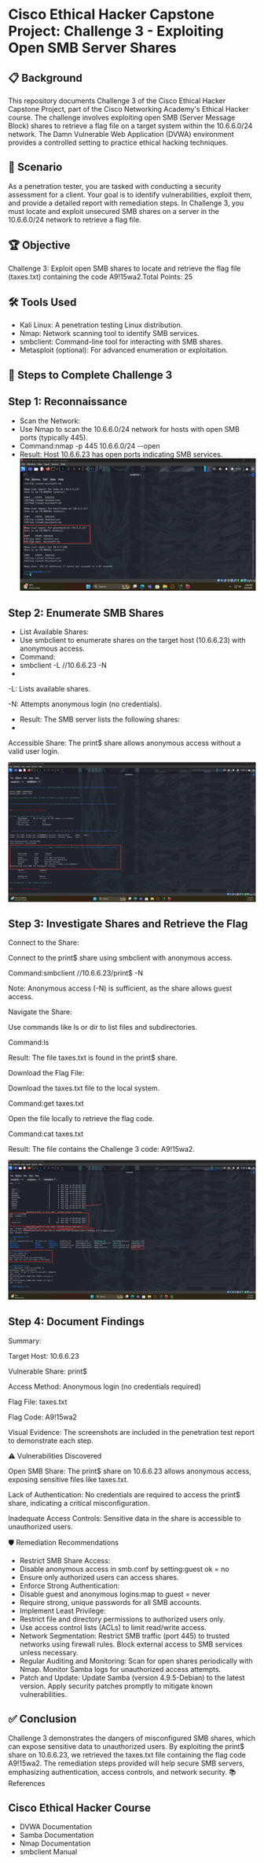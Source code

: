 # Cisco Ethical Hacker Capstone Project: Challenge 3 - Exploiting Open SMB Server Shares

## 📋 Background
This repository documents Challenge 3 of the Cisco Ethical Hacker Capstone Project, part of the Cisco Networking Academy's Ethical Hacker course. The challenge involves exploiting open SMB (Server Message Block) shares to retrieve a flag file on a target system within the 10.6.6.0/24 network. The Damn Vulnerable Web Application (DVWA) environment provides a controlled setting to practice ethical hacking techniques.

## 🎯 Scenario
As a penetration tester, you are tasked with conducting a security assessment for a client. Your goal is to identify vulnerabilities, exploit them, and provide a detailed report with remediation steps. In Challenge 3, you must locate and exploit unsecured SMB shares on a server in the 10.6.6.0/24 network to retrieve a flag file.

## 🏆 Objective
Challenge 3: Exploit open SMB shares to locate and retrieve the flag file (taxes.txt) containing the code A9!15wa2.Total Points: 25

## 🛠️ Tools Used
- Kali Linux: A penetration testing Linux distribution.
- Nmap: Network scanning tool to identify SMB services.
- smbclient: Command-line tool for interacting with SMB shares.
- Metasploit (optional): For advanced enumeration or exploitation.

## 🚀 Steps to Complete Challenge 3

## Step 1: Reconnaissance
- Scan the Network:
- Use Nmap to scan the 10.6.6.0/24 network for hosts with open SMB ports (typically 445).
- Command:nmap -p 445 10.6.6.0/24 --open
- Result: Host 10.6.6.23 has open ports indicating SMB services.
![Nmap Scan Showing SMB Ports on 10.6.6.23](screenshots/step1_nmap_scan.png)

## Step 2: Enumerate SMB Shares
- List Available Shares:
- Use smbclient to enumerate shares on the target host (10.6.6.23) with anonymous access.
- Command:
- smbclient -L //10.6.6.23 -N
- 
-L: Lists available shares.

-N: Attempts anonymous login (no credentials).

- Result: The SMB server lists the following shares:
- 
Accessible Share: The print$ share allows anonymous access without a valid user login.

![SMB shares on 10.6.6.23](screenshots/step2_smbclient_list_shares.png)

## Step 3: Investigate Shares and Retrieve the Flag

Connect to the Share:

Connect to the print$ share using smbclient with anonymous access.

Command:smbclient //10.6.6.23/print$ -N

Note: Anonymous access (-N) is sufficient, as the share allows guest access.

Navigate the Share:

Use commands like ls or dir to list files and subdirectories.

Command:ls

Result: The file taxes.txt is found in the print$ share.

Download the Flag File:

Download the taxes.txt file to the local system.

Command:get taxes.txt

Open the file locally to retrieve the flag code.

Command:cat taxes.txt

Result: The file contains the Challenge 3 code: A9!15wa2.

![SMB operations on 10.6.6.23](screenshots/step3_smbclient_operations.png)

## Step 4: Document Findings

Summary:

Target Host: 10.6.6.23

Vulnerable Share: print$

Access Method: Anonymous login (no credentials required)

Flag File: taxes.txt

Flag Code: A9!15wa2


Visual Evidence: The screenshots are included in the penetration test report to demonstrate each step.

⚠️ Vulnerabilities Discovered

Open SMB Share: The print$ share on 10.6.6.23 allows anonymous access, exposing sensitive files like taxes.txt.

Lack of Authentication: No credentials are required to access the print$ share, indicating a critical misconfiguration.

Inadequate Access Controls: Sensitive data in the share is accessible to unauthorized users.

🛡️ Remediation Recommendations

- Restrict SMB Share Access:
- Disable anonymous access in smb.conf by setting:guest ok = no
- Ensure only authorized users can access shares.
- Enforce Strong Authentication:
- Disable guest and anonymous logins:map to guest = never
- Require strong, unique passwords for all SMB accounts.
- Implement Least Privilege:
- Restrict file and directory permissions to authorized users only.
- Use access control lists (ACLs) to limit read/write access.
- Network Segmentation:
Restrict SMB traffic (port 445) to trusted networks using firewall rules.
Block external access to SMB services unless necessary.
- Regular Auditing and Monitoring:
Scan for open shares periodically with Nmap.
Monitor Samba logs for unauthorized access attempts.
- Patch and Update:
Update Samba (version 4.9.5-Debian) to the latest version.
Apply security patches promptly to mitigate known vulnerabilities.
## ✅ Conclusion
Challenge 3 demonstrates the dangers of misconfigured SMB shares, which can expose sensitive data to unauthorized users. By exploiting the print$ share on 10.6.6.23, we retrieved the taxes.txt file containing the flag code A9!15wa2. The remediation steps provided will help secure SMB servers, emphasizing authentication, access controls, and network security.
📚 References

## Cisco Ethical Hacker Course
- DVWA Documentation
- Samba Documentation
- Nmap Documentation
- smbclient Manual
